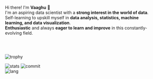 Hi there!
I'm **Vaaghu** 👋<br/>
I'm an aspiring data scientist with a **strong interest in the world of data**.<br/> 
Self-learning to upskill myself in **data analysis, statistics, machine learning, and data visualization**.<br/>
**Enthusiastic** and always **eager to learn and improve** in this constantly-evolving field.<br/>

<br><br>
<!--[![Ashutosh's github activity graph](https://github-readme-activity-graph.vercel.app/graph?username=vignesh021102&bg_color=ffcfe9&color=9e4c98&line=9e4c98&point=403d3d&area=true&hide_border=true)](https://github.com/ashutosh00710/github-readme-activity-graph)-->

![trophy](https://github-profile-trophy.vercel.app/?username=vaaghu&margin-w=20&theme=midnight-purple)

![stats](https://github-readme-stats.vercel.app/api?username=vaaghu&theme=midnight-purple&hide_border=false&include_all_commits=true&count_private=true)
![commit](https://github-readme-streak-stats.herokuapp.com/?user=vaaghu&theme=midnight-purple&hide_border=false)<br/>
![lang](https://github-readme-stats.vercel.app/api/top-langs/?username=vaaghu&theme=midnight-purple&hide_border=false&include_all_commits=true&count_private=true&layout=compact)
